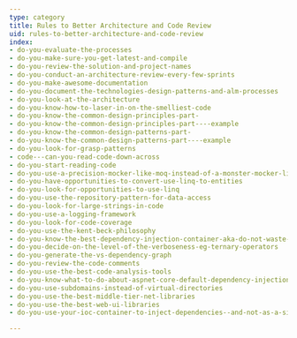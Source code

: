 ```yaml
---
type: category
title: Rules to Better Architecture and Code Review
uid: rules-to-better-architecture-and-code-review
index:
- do-you-evaluate-the-processes
- do-you-make-sure-you-get-latest-and-compile
- do-you-review-the-solution-and-project-names
- do-you-conduct-an-architecture-review-every-few-sprints
- do-you-make-awesome-documentation
- do-you-document-the-technologies-design-patterns-and-alm-processes
- do-you-look-at-the-architecture
- do-you-know-how-to-laser-in-on-the-smelliest-code
- do-you-know-the-common-design-principles-part-
- do-you-know-the-common-design-principles-part----example
- do-you-know-the-common-design-patterns-part-
- do-you-know-the-common-design-patterns-part----example
- do-you-look-for-grasp-patterns
- code---can-you-read-code-down-across
- do-you-start-reading-code
- do-you-use-a-precision-mocker-like-moq-instead-of-a-monster-mocker-like-microsoft-fakes
- do-you-have-opportunities-to-convert-use-linq-to-entities
- do-you-look-for-opportunities-to-use-linq
- do-you-use-the-repository-pattern-for-data-access
- do-you-look-for-large-strings-in-code
- do-you-use-a-logging-framework
- do-you-look-for-code-coverage
- do-you-use-the-kent-beck-philosophy
- do-you-know-the-best-dependency-injection-container-aka-do-not-waste-days-evaluating-ioc-containers
- do-you-decide-on-the-level-of-the-verboseness-eg-ternary-operators
- do-you-generate-the-vs-dependency-graph
- do-you-review-the-code-comments
- do-you-use-the-best-code-analysis-tools
- do-you-know-what-to-do-about-aspnet-core-default-dependency-injection
- do-you-use-subdomains-instead-of-virtual-directories
- do-you-use-the-best-middle-tier-net-libraries
- do-you-use-the-best-web-ui-libraries
- do-you-use-your-ioc-container-to-inject-dependencies--and-not-as-a-singleton-container

---
```




